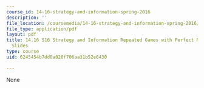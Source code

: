```yaml
---
course_id: 14-16-strategy-and-information-spring-2016
description: ''
file_location: /coursemedia/14-16-strategy-and-information-spring-2016/6245454b7dd0a020f706aa31b52e6430_MIT14_16S16_Repeated.pdf
file_type: application/pdf
layout: pdf
title: 14.16 S16 Strategy and Information Repeated Games with Perfect Monitoring Lecture
  Slides
type: course
uid: 6245454b7dd0a020f706aa31b52e6430

---
```

None